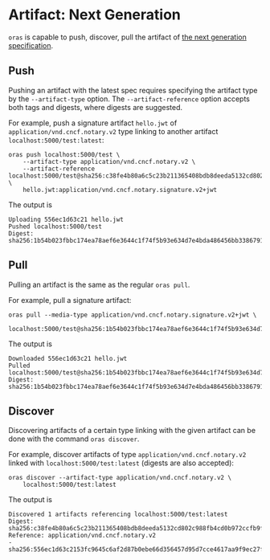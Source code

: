 # Artifact: Next Generation

`oras` is capable to push, discover, pull the artifact of [the next generation specification](https://github.com/notaryproject/artifacts/blob/prototype-2/specs-go/v2/artifact.go).

## Push

Pushing an artifact with the latest spec requires specifying the artifact type by the `--artifact-type` option.
The `--artifact-reference` option accepts both tags and digests, where digests are suggested.

For example, push a signature artifact `hello.jwt` of `application/vnd.cncf.notary.v2` type linking to another artifact `localhost:5000/test:latest`:

```shell
oras push localhost:5000/test \
    --artifact-type application/vnd.cncf.notary.v2 \
    --artifact-reference localhost:5000/test@sha256:c38fe4b80a6c5c23b211365408bdb8deeda5132cd802c988fb4cd0b972ccfb9f \
    hello.jwt:application/vnd.cncf.notary.signature.v2+jwt
```

The output is

```
Uploading 556ec1d63c21 hello.jwt
Pushed localhost:5000/test
Digest: sha256:1b54b023fbbc174ea78aef6e3644c1f74f5b93e634d7e4bda486456bb3386791
```

## Pull

Pulling an artifact is the same as the regular `oras pull`.

For example, pull a signature artifact:

```shell
oras pull --media-type application/vnd.cncf.notary.signature.v2+jwt \
    localhost:5000/test@sha256:1b54b023fbbc174ea78aef6e3644c1f74f5b93e634d7e4bda486456bb3386791
```

The output is

```
Downloaded 556ec1d63c21 hello.jwt
Pulled localhost:5000/test@sha256:1b54b023fbbc174ea78aef6e3644c1f74f5b93e634d7e4bda486456bb3386791
Digest: sha256:1b54b023fbbc174ea78aef6e3644c1f74f5b93e634d7e4bda486456bb3386791
```

## Discover

Discovering artifacts of a certain type linking with the given artifact can be done with the command `oras discover`.

For example, discover artifacts of type `application/vnd.cncf.notary.v2` linked with `localhost:5000/test:latest` (digests are also accepted):

```
oras discover --artifact-type application/vnd.cncf.notary.v2 \
    localhost:5000/test:latest
```

The output is

```
Discovered 1 artifacts referencing localhost:5000/test:latest
Digest: sha256:c38fe4b80a6c5c23b211365408bdb8deeda5132cd802c988fb4cd0b972ccfb9f
Reference: application/vnd.cncf.notary.v2
- sha256:556ec1d63c2153fc9645c6af2d87b0ebe66d356457d95d7cce4617aa9f9ec27f
```